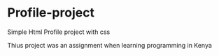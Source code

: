 # Profile-project
Simple Html Profile project with css

Thius project was an assignment when learning programming in Kenya
